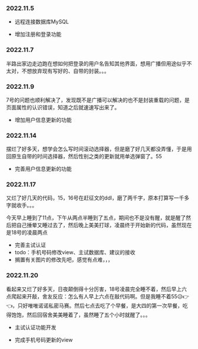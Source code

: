 ### 2022.11.5

+ 远程连接数据库MySQL

+ 增加注册和登录功能



### 2022.11.7

半路出家边走边跑在想如何把登录的用户名告知其他界面，想用广播但用途似乎不太对，不想放弃现有写好的、自带的封装。。。



### 2022.11.9

7号的问题也顺利解决了，发现既不是广播可以解决的也不是封装重载的问题，是页面属性的认识错误，知道之后就速速写出来了。

+ 增加用户信息更新的功能



### 2022.11.14

摆烂了好多天，想学会怎么写时间滚动选择器，但是磨了好几天都没弄懂，于是用回原生自带的时间选择器，然后性别之类的更新就用单选弹窗了。55

+ 完善用户信息更新的功能



### 2022.11.17

又烂了好几天的代码，15，16号在赶征文的ddl，磨了两千字，原本打算写一千多字就收手。。。

今天早上睡到了11点，下午从两点半睡到了五点，期间也不是没有醒，就是醒了然后把自己捶晕又睡过去了，然后晚上美美打球，凌晨终于开始新的代码，虽然现在是18号的凌晨两点

+ 完善主试认证
+ todo：手机号码修改view、主试数据库、建议的接收
+ 搁置有关图片的修改先吧，感觉有点难，，，



### 2022.11.20

看起来又烂了好多天，日夜颠倒得十分厉害，18号凌晨完全睡不着，然后早上六点爬起来开敲，舍友反应：怎么有人早上六点在敲代码啊。但是我睡不着55😥👉👈，只好唯唯诺诺私密马赛。然后七点去吃了个早餐，是大四的第一次早餐，吃得饱饱，然后回宿舍美美睡着了，虽然睡了五个小时就醒了。。。

+ 主试认证功能开发

+ 完成手机号码更新的view



